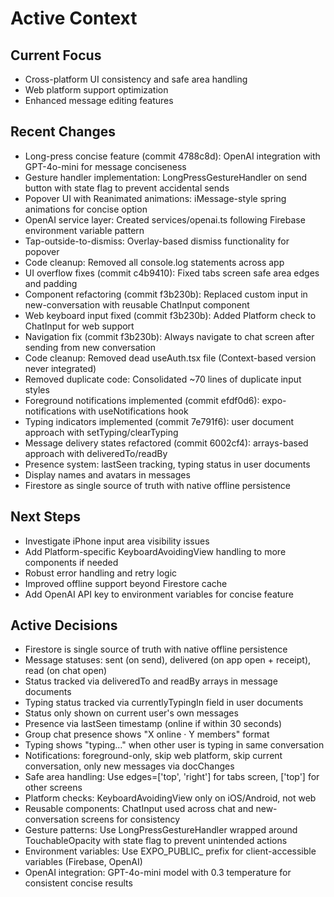# Active Context

## Current Focus
- Cross-platform UI consistency and safe area handling
- Web platform support optimization
- Enhanced message editing features

## Recent Changes
- Long-press concise feature (commit 4788c8d): OpenAI integration with GPT-4o-mini for message conciseness
- Gesture handler implementation: LongPressGestureHandler on send button with state flag to prevent accidental sends
- Popover UI with Reanimated animations: iMessage-style spring animations for concise option
- OpenAI service layer: Created services/openai.ts following Firebase environment variable pattern
- Tap-outside-to-dismiss: Overlay-based dismiss functionality for popover
- Code cleanup: Removed all console.log statements across app
- UI overflow fixes (commit c4b9410): Fixed tabs screen safe area edges and padding
- Component refactoring (commit f3b230b): Replaced custom input in new-conversation with reusable ChatInput component
- Web keyboard input fixed (commit f3b230b): Added Platform check to ChatInput for web support
- Navigation fix (commit f3b230b): Always navigate to chat screen after sending from new conversation
- Code cleanup: Removed dead useAuth.tsx file (Context-based version never integrated)
- Removed duplicate code: Consolidated ~70 lines of duplicate input styles
- Foreground notifications implemented (commit efdf0d6): expo-notifications with useNotifications hook
- Typing indicators implemented (commit 7e791f6): user document approach with setTyping/clearTyping
- Message delivery states refactored (commit 6002cf4): arrays-based approach with deliveredTo/readBy
- Presence system: lastSeen tracking, typing status in user documents
- Display names and avatars in messages
- Firestore as single source of truth with native offline persistence

## Next Steps
- Investigate iPhone input area visibility issues
- Add Platform-specific KeyboardAvoidingView handling to more components if needed
- Robust error handling and retry logic
- Improved offline support beyond Firestore cache
- Add OpenAI API key to environment variables for concise feature

## Active Decisions
- Firestore is single source of truth with native offline persistence
- Message statuses: sent (on send), delivered (on app open + receipt), read (on chat open)
- Status tracked via deliveredTo and readBy arrays in message documents
- Typing status tracked via currentlyTypingIn field in user documents
- Status only shown on current user's own messages
- Presence via lastSeen timestamp (online if within 30 seconds)
- Group chat presence shows "X online · Y members" format
- Typing shows "typing..." when other user is typing in same conversation
- Notifications: foreground-only, skip web platform, skip current conversation, only new messages via docChanges
- Safe area handling: Use edges=['top', 'right'] for tabs screen, ['top'] for other screens
- Platform checks: KeyboardAvoidingView only on iOS/Android, not web
- Reusable components: ChatInput used across chat and new-conversation screens for consistency
- Gesture patterns: Use LongPressGestureHandler wrapped around TouchableOpacity with state flag to prevent unintended actions
- Environment variables: Use EXPO_PUBLIC_ prefix for client-accessible variables (Firebase, OpenAI)
- OpenAI integration: GPT-4o-mini model with 0.3 temperature for consistent concise results
